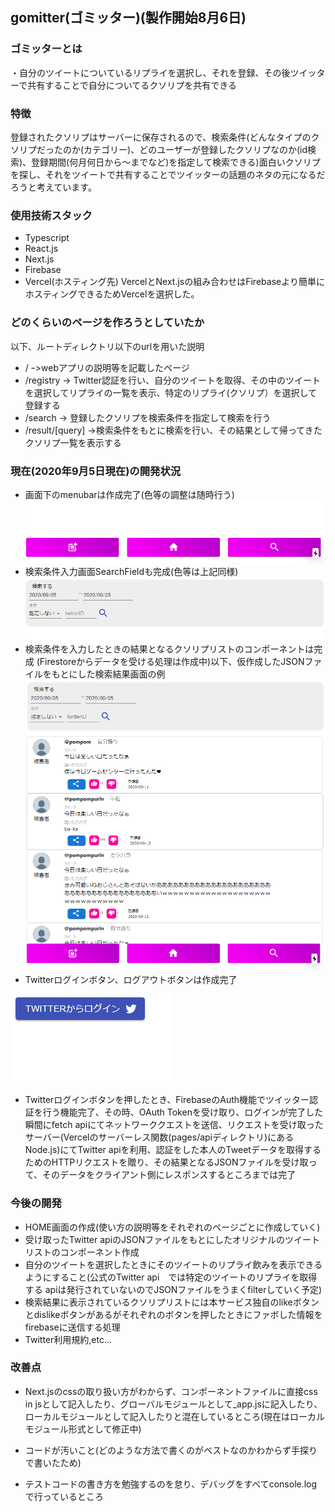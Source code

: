 ## gomitter(ゴミッター)(製作開始8月6日)

### ゴミッターとは
・自分のツイートについているリプライを選択し、それを登録、その後ツイッターで共有することで自分についてるクソリプを共有できる


### 特徴
登録されたクソリプはサーバーに保存されるので、検索条件(どんなタイプのクソリプだったのか(カテゴリー)、どのユーザーが登録したクソリプなのか(id検索)、登録期間(何月何日から～までなど)を指定して検索できる)面白いクソリプを探し、それをツイートで共有することでツイッターの話題のネタの元になるだろうと考えています。

### 使用技術スタック
- Typescript
- React.js
- Next.js
- Firebase
- Vercel(ホスティング先)
VercelとNext.jsの組み合わせはFirebaseより簡単にホスティングできるためVercelを選択した。

### どのくらいのページを作ろうとしていたか
以下、ルートディレクトリ以下のurlを用いた説明
- / ｰ>webアプリの説明等を記載したページ
- /registry -> Twitter認証を行い、自分のツイートを取得、その中のツイートを選択してリプライの一覧を表示、特定のリプライ(クソリプ）を選択して登録する
- /search -> 登録したクソリプを検索条件を指定して検索を行う
- /result/[query] ->検索条件をもとに検索を行い、その結果として帰ってきたクソリプ一覧を表示する 

### 現在(2020年9月5日現在)の開発状況
- 画面下のmenubarは作成完了(色等の調整は随時行う)
![](./static/キャプチャ.PNG)
- 検索条件入力画面SearchFieldも完成(色等は上記同様)
![](./static/検索画面.PNG)
- 検索条件を入力したときの結果となるクソリプリストのコンポーネントは完成
(Firestoreからデータを受ける処理は作成中)以下、仮作成したJSONファイルをもとにした検索結果画面の例
![](./static/ツイートリスト.PNG)
- Twitterログインボタン、ログアウトボタンは作成完了

![](./static/buttonPNG.PNG)
- Twitterログインボタンを押したとき、FirebaseのAuth機能でツイッター認証を行う機能完了、その時、OAuth Tokenを受け取り、ログインが完了した瞬間にfetch apiにてネットワーククエストを送信、リクエストを受け取ったサーバー(Vercelのサーバーレス関数(pages/apiディレクトリ)にあるNode.js)にてTwitter apiを利用、認証をした本人のTweetデータを取得するためのHTTPリクエストを贈り、その結果となるJSONファイルを受け取って、そのデータをクライアント側にレスポンスするところまでは完了

### 今後の開発
- HOME画面の作成(使い方の説明等をそれぞれのページごとに作成していく)
- 受け取ったTwitter apiのJSONファイルをもとにしたオリジナルのツイートリストのコンポーネント作成
- 自分のツイートを選択したときにそのツイートのリプライ飲みを表示できるようにすること(公式のTwitter api　では特定のツイートのリプライを取得する apiは発行されていないのでJSONファイルをうまくfilterしていく予定)
- 検索結果に表示されているクソリプリストには本サービス独自のlikeボタンとdislikeボタンがあるがそれぞれのボタンを押したときにファボした情報をfirebaseに送信する処理
- Twitter利用規約,etc...
### 改善点
- Next.jsのcssの取り扱い方がわからず、コンポーネントファイルに直接css in jsとして記入したり、グローバルモジュールとして_app.jsに記入したり、ローカルモジュールとして記入したりと混在しているところ(現在はローカルモジュール形式として修正中)

- コードが汚いこと(どのような方法で書くのがベストなのかわからず手探りで書いたため)

- テストコードの書き方を勉強するのを怠り、デバッグをすべてconsole.logで行っているところ


